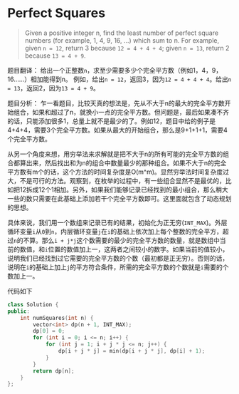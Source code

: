 # Perfect Squares

> Given a positive integer n, find the least number of perfect square numbers (for example, 1, 4, 9, 16, ...) which sum to n.
> For example, given ```n = 12```, return 3 because ```12 = 4 + 4 + 4```; given ```n = 13```, return 2 because ```13 = 4 + 9```.

题目翻译：
给出一个正整数`n`，求至少需要多少个完全平方数（例如1，4，9，16……）相加能得到n。
例如，给出`n = 12`，返回3，因为`12 = 4 + 4 + 4`。给出`n = 13`，返回2，因为`13 = 4 + 9`。

题目分析：
乍一看题目，比较天真的想法是，先从不大于n的最大的完全平方数开始组合，如果和超过了n，就换小一点的完全平方数。但问题是，最后如果凑不齐的话，只能添加很多1，总量上就不是最少的了。例如12，题目中给的例子是4+4+4，需要3个完全平方数。如果从最大的开始组合，那么是9+1+1+1，需要4个完全平方数。

从另一个角度来想，用穷举法来求解就是把不大于n的所有可能的完全平方数的组合都算出来，然后找出和为n的组合中数量最少的那种组合。如果不大于n的完全平方数有m个的话，这个方法的时间复杂度是O(m^m)。显然穷举法时间复杂度过大，不是可行的方法。观察到，在枚举的过程中，有一些组合显然不是最优的，比如把12拆成12个1相加。另外，如果我们能够记录已经找到的最小组合，那么稍大一些的数只需要在此基础上添加若干个完全平方数即可。这里面就包含了动态规划的思想。

具体来说，我们用一个数组来记录已有的结果，初始化为正无穷(`INT_MAX`)。外层循环变量`i`从`0`到`n`，内层循环变量`j`在`i`的基础上依次加上每个整数的完全平方，超过`n`的不算。那么`i + j*j`这个数需要的最少的完全平方数的数量，就是数组中当前的数值，和`i`位置的数值加上一，这两者之间较小的数字。如果当前的值较小，说明我们已经找到过它需要的完全平方数的个数（最初都是正无穷）。否则的话，说明在`i`的基础上加上`j`的平方符合条件，所需的完全平方数的个数就是`i`需要的个数加上一。

代码如下

```c++
class Solution {
public:
    int numSquares(int n) {
        vector<int> dp(n + 1, INT_MAX);
        dp[0] = 0;
        for (int i = 0; i <= n; i++) {
            for (int j = 1; i + j * j <= n; j++) {
                dp[i + j * j] = min(dp[i + j * j], dp[i] + 1);
            }
        }
        return dp[n];
    }
};
```
